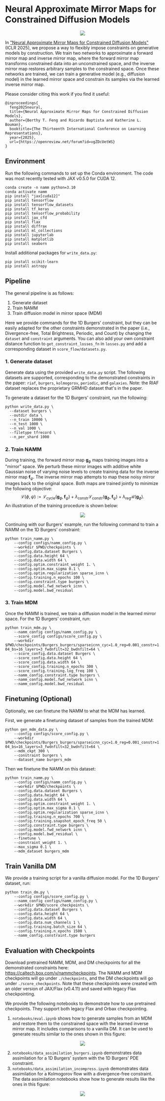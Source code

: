 # Neural Approximate Mirror Maps for Constrained Diffusion Models

<p align="center">
  <img src="assets/method.png" />
</p>

In ["Neural Approximate Mirror Maps for Constrained Diffusion Models"](https://openreview.net/forum?id=vgZDcUetWS) (ICLR 2025), we propose a way to flexibly impose constraints on generative models by construction. We train two networks to approximate a forward mirror map and inverse mirror map, where the forward mirror map transforms constrained data into an unconstrained space, and the inverse mirror map restores arbitrary samples to the constrained space. Once these networks are trained, we can train a generative model (e.g., diffusion model) in the learned mirror space and constrain its samples via the learned inverse mirror map.

Please consider citing this work if you find it useful:
```
@inproceedings{
  feng2025neural,
  title={Neural Approximate Mirror Maps for Constrained Diffusion Models},
  author={Berthy T. Feng and Ricardo Baptista and Katherine L. Bouman},
  booktitle={The Thirteenth International Conference on Learning Representations},
  year={2025},
  url={https://openreview.net/forum?id=vgZDcUetWS}
}
```

## Environment
Run the following commands to set up the Conda environment. The code was most recently tested with JAX v0.5.0 for CUDA 12.
```
conda create -n namm python=3.10
conda activate namm
pip install "jax[cuda12]"
pip install tensorflow
pip install tensorflow_datasets
pip install tf_keras
pip install tensorflow_probability
pip install jax_cfd
pip install flax
pip install diffrax
pip install ml_collections
pip install jupyterlab
pip install matplotlib
pip install seaborn
```

Install additional packages for `write_data.py`:
```
pip install scikit-learn
pip install astropy
```

## Pipeline
The general pipeline is as follows:
1. Generate dataset
2. Train NAMM
3. Train diffusion model in mirror space (MDM)

Here we provide commands for the 1D Burgers' constraint, but they can be easily adapted for the other constraints demonstrated in the paper (i.e., Divergence-free, Total Brightness, Periodic, and Count) by changing the `dataset` and `constraint` arguments. You can also add your own constraint distance function to `get_constraint_losses_fn` in `losses.py` and add a corresponding dataset in `score_flow/datasets.py`.

### 1. Generate dataset
Generate data using the provided `write_data.py` script. The following datasets are supported, corresponding to the demonstrated constraints in the paper: `riaf`, `burgers`, `kolmogorov`, `periodic`, and `galaxies`. Note: the RIAF dataset replaces the proprietary GRMHD dataset that's in the paper.

To generate a dataset for the 1D Burgers' constraint, run the following:
```
python write_data.py \
  --dataset burgers \
  --outdir data \
  --n_train 10000 \
  --n_test 1000 \
  --n_val 1000 \
  --filetype tfrecord \
  --n_per_shard 1000
```

### 2. Train NAMM
During training, the forward mirror map $\mathbf{g}_\phi$ maps training images into a "mirror" space. We perturb these mirror images with additive white Gaussian noise of varying noise levels to create training data for the inverse mirror map $\mathbf{f}_\psi$. The inverse mirror map attempts to map these noisy mirror images back to the original space. Both maps are trained jointly to minimize the following objective:
$$
\mathcal{L}(\phi,\psi):=\mathcal{L}_{\text{cycle}}(\mathbf{g}_\phi,\mathbf{f}_\psi)+\lambda_{\text{constr}}\mathcal{L}_{\text{constr}}(\mathbf{g}_\phi,\mathbf{f}_\psi)+\lambda_{\text{reg}}\mathcal{R}(\mathbf{g}_\phi).
$$
An illustration of the training procedure is shown below:
<p align="center">
  <img src="assets/namm.png" />
</p>

Continuing with our Burgers' example, run the following command to train a NAMM on the 1D Burgers' constraint:
```
python train_namm.py \
    --config configs/namm_config.py \
    --workdir $PWD/checkpoints \
    --config.data.dataset Burgers \
    --config.data.height 64 \
    --config.data.width 64 \
    --config.optim.constraint_weight 1. \
    --config.optim.max_sigma 0.1 \
    --config.optim.regularization sparse_icnn \
    --config.training.n_epochs 100 \
    --config.constraint.type burgers \
    --config.model.fwd_network icnn \
    --config.model.bwd_residual
```

### 3. Train MDM
Once the NAMM is trained, we train a diffusion model in the learned mirror space. For the 1D Burgers' constraint, run:
```
python train_mdm.py \
    --namm_config configs/namm_config.py \
    --score_config configs/score_config.py \
    --workdir $PWD/checkpoints/Burgers_burgers/sparseicnn_cyc=1.0_reg=0.001_constr=1.0_maxsig=0.1_lr=2e-04_bs=16_layers=3_fwdnfilt=32_bwdnfilt=64 \
    --score_config.data.dataset Burgers \
    --score_config.data.height 64 \
    --score_config.data.width 64 \
    --score_config.training.n_epochs 300 \
    --score_config.training.log_freq 100 \
    --namm_config.constraint.type burgers \
    --namm_config.model.fwd_network icnn \
    --namm_config.model.bwd_residual
```

## Finetuning (Optional)
Optionally, we can finetune the NAMM to what the MDM has learned.

First, we generate a finetuning dataset of samples from the trained MDM:
```
python gen_mdm_data.py \
    --config configs/score_config.py \
    --workdir $PWD/checkpoints/Burgers_burgers/sparseicnn_cyc=1.0_reg=0.001_constr=1.0_maxsig=0.1_lr=2e-04_bs=16_layers=3_fwdnfilt=32_bwdnfilt=64 \
    --mdm_ckpt 300 \
    --constraint burgers \
    --dataset_name burgers_mdm
```

Then we finetune the NAMM on this dataset:
```
python train_namm.py \
    --config configs/namm_config.py \
    --workdir $PWD/checkpoints \
    --config.data.dataset Burgers \
    --config.data.height 64 \
    --config.data.width 64 \
    --config.optim.constraint_weight 1. \
    --config.optim.max_sigma 0.1 \
    --config.optim.regularization sparse_icnn \
    --config.training.n_epochs 700 \
    --config.training.snapshot_epoch_freq 50 \
    --config.constraint.type burgers \
    --config.model.fwd_network icnn \
    --config.model.bwd_residual \
    --finetune \
    --constraint_weight 1. \
    --max_sigma 0.1 \
    --mdm_dataset burgers_mdm
```

## Train Vanilla DM
We provide a training script for a vanilla diffusion model. For the 1D Burgers' dataset, run:
```
python train_dm.py \
    --config configs/score_config.py \
    --namm_config configs/namm_config.py \
    --workdir $PWD/score_checkpoints \
    --config.data.dataset Burgers \
    --config.data.height 64 \
    --config.data.width 64 \
    --config.data.num_channels 1 \
    --config.training.batch_size 64 \
    --config.training.n_epochs 1500 \
    --namm_config.constraint.type burgers
```

## Evaluation with Checkpoints
Download pretrained NAMM, MDM, and DM checkpoints for all the demonstrated constraints here: https://caltech.box.com/v/nammcheckpoints. The NAMM and MDM checkpoints will go under `./checkpoints`, and the DM checkpoints will go under `./score_checkpoints`. Note that these checkpoints were created with an older version of JAX/Flax (v0.4.11) and saved with legacy Flax checkpointing.

We provide the following notebooks to demonstrate how to use pretrained checkpoints. They support both legacy Flax and Orbax checkpointing.
1. `notebooks/eval.ipynb` shows how to generate samples from an MDM and restore them to the constrained space with the learned inverse mirror map. It includes comparisons to a vanilla DM. It can be used to generate results similar to the ones shown in this figure:
<p align="center">
  <img src="assets/constraint_improvement.png" />
</p>

2. `notebooks/data_assimilation_burgers.ipynb` demonstrates data assimilation for a 1D Burgers' system with the 1D Burgers' PDE constraint.
3. `notebooks/data_assimilation_incompress.ipynb` demonstrates data assimilation for a Kolmogorov flow with a divergence-free constraint. The data assimilation notebooks show how to generate results like the ones in this figure:
<p align="center">
  <img src="assets/da.png" />
</p>